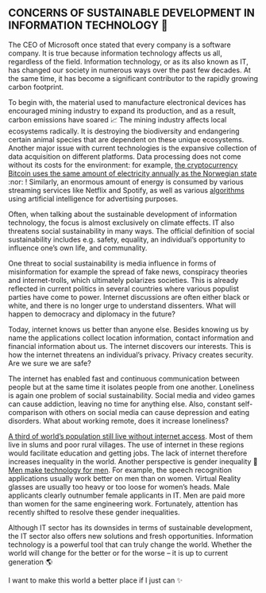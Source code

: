 ## CONCERNS OF SUSTAINABLE DEVELOPMENT IN INFORMATION TECHNOLOGY :seedling:

The CEO of Microsoft once stated that every company is a software company. It is true because information technology affects us all, regardless of the field. Information technology, or as its also known as IT, has changed our society in numerous ways over the past few decades. At the same time, it has become a significant contributor to the rapidly growing carbon footprint.

To begin with, the material used to manufacture electronical devices has encouraged mining industry to expand its production, and as a result, carbon emissions have soared :chart_with_upwards_trend: The mining industry affects local ecosystems radically. It is destroying the biodiversity and endangering certain animal species that are dependent on these unique ecosystems. Another major issue with current technologies is the expansive collection of data acquisition on different platforms. Data processing does not come without its costs for the environment: for example, [the cryptocurrency Bitcoin uses the same amount of electricity annually as the Norwegian state](https://www.forbes.com/advisor/investing/cryptocurrency/bitcoins-energy-usage-explained/) :nor: ! Similarly, an enormous amount of energy is consumed by various streaming services like Netflix and Spotify, as well as various [algorithms](https://greensoftware.foundation/articles/why-should-sustainability-be-a-first-class-consideration-for-ai-systems) using artificial intelligence for advertising purposes.

Often, when talking about the sustainable development of information technology, the focus is almost exclusively on climate effects. IT also threatens social sustainability in many ways. The official definition of social sustainability includes e.g. safety, equality, an individual’s opportunity to influence one’s own life, and communality.

One threat to social sustainability is media influence in forms of misinformation for example the spread of fake news, conspiracy theories and internet-trolls, which ultimately polarizes societies. This is already reflected in current politics in several countries where various populist parties have come to power. Internet discussions are often either black or white, and there is no longer urge to understand dissenters. What will happen to democracy and diplomacy in the future?

Today, internet knows us better than anyone else. Besides knowing us by name the applications collect location information, contact information and financial information about us. The internet discovers our interests. This is how the internet threatens an individual’s privacy. Privacy creates security. Are we sure we are safe?

The internet has enabled fast and continuous communication between people but at the same time it isolates people from one another. Loneliness is again one problem of social sustainability. Social media and video games can cause addiction, leaving no time for anything else. Also, constant self-comparison with others on social media can cause depression and eating disorders. What about working remote, does it increase loneliness?

[A third of world’s population still live without internet access](https://www.theguardian.com/technology/2021/nov/30/more-than-a-third-of-worlds-population-has-never-used-the-internet-says-un). Most of them live in slums and poor rural villages. The use of internet in these regions would facilitate education and getting jobs. The lack of internet therefore increases inequality in the world. Another perspective is gender inequality :restroom: [Men make technology for men](https://www.maynoothuniversity.ie/research/spotlight-research/are-new-technologies-men-only). For example, the speech recognition applications usually work better on men than on women. Virtual Reality glasses are usually too heavy or too loose for women’s heads. Male applicants clearly outnumber female applicants in IT. Men are paid more than women for the same engineering work. Fortunately, attention has recently shifted to resolve these gender inequalities.

Although IT sector has its downsides in terms of sustainable development, the IT sector also offers new solutions and fresh opportunities. Information technology is a powerful tool that can truly change the world. Whether the world will change for the better or for the worse – it is up to current generation :earth_americas:


I want to make this world a better place if I just can :sparkles:
